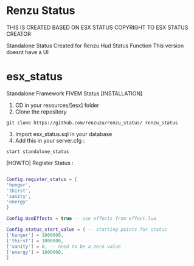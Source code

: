 # Renzu Status
THIS IS CREATED BASED ON ESX STATUS
COPYRIGHT TO ESX STATUS CREATOR

Standalone Status Created for Renzu Hud Status Function
This version doesnt have a UI

# esx_status
Standalone Framework FIVEM Status
[INSTALLATION]

1) CD in your resources/[esx] folder
2) Clone the repository
```
git clone https://github.com/renzuzu/renzu_status/ renzu_status
```
3) Import esx_status.sql in your database
4) Add this in your server.cfg :

```
start standalone_status
```

[HOWTO]
Register Status :
```lua

Config.register_status = {
'hunger',
'thirst',
'sanity',
'energy'
}

Config.UseEffects = true -- use effects from effect.lua

Config.status_start_value = { -- starting points for status
['hunger'] = 1000000,
['thirst'] = 1000000,
['sanity'] = 0, -- need to be a zero value
['energy'] = 1000000,
}


```
